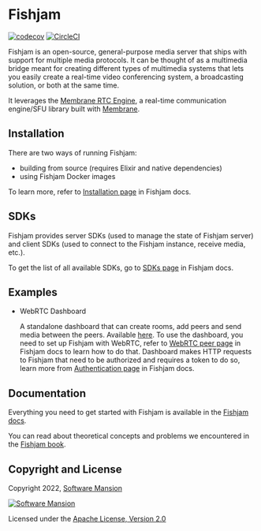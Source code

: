 # Fishjam

[![codecov](https://codecov.io/gh/fishjam-dev/fishjam/branch/main/graph/badge.svg?token=ANWFKV2EDP)](https://codecov.io/gh/fishjam-dev/fishjam)
[![CircleCI](https://circleci.com/gh/fishjam-dev/fishjam.svg?style=svg)](https://circleci.com/gh/fishjam-dev/fishjam)

Fishjam is an open-source, general-purpose media server that ships with support for multiple media protocols.
It can be thought of as a multimedia bridge meant for creating different types of multimedia systems that lets 
you easily create a real-time video conferencing system, a broadcasting solution, or both at the same time.

It leverages the [Membrane RTC Engine](https://github.com/fishjam-dev/membrane_rtc_engine), a real-time communication engine/SFU library built with [Membrane](https://membrane.stream/).

## Installation

There are two ways of running Fishjam:
- building from source (requires Elixir and native dependencies)
- using Fishjam Docker images

To learn more, refer to [Installation page](https://fishjam-dev.github.io/fishjam-docs/getting_started/installation) in Fishjam docs.

## SDKs

Fishjam provides server SDKs (used to manage the state of Fishjam server) and client SDKs (used to connect to the Fishjam instance, receive media, etc.).

To get the list of all available SDKs, go to [SDKs page](https://fishjam-dev.github.io/fishjam-docs/getting_started/sdks) in Fishjam docs.

## Examples

- WebRTC Dashboard

    A standalone dashboard that can create rooms, add peers and send media between the peers. Available [here](https://github.com/fishjam-dev/fishjam-dashboard).
To use the dashboard, you need to set up Fishjam with WebRTC, refer to [WebRTC peer page](https://fishjam-dev.github.io/fishjam-docs/getting_started/peers/webrtc) in Fishjam docs to learn how to do that.
Dashboard makes HTTP requests to Fishjam that need to be authorized and requires a token to do so, learn more from [Authentication page](https://fishjam-dev.github.io/fishjam-docs/getting_started/authentication) in Fishjam docs.

## Documentation

Everything you need to get started with Fishjam is available in the [Fishjam docs](https://fishjam-dev.github.io/fishjam-docs/).

You can read about theoretical concepts and problems we encountered in the [Fishjam book](https://fishjam-dev.github.io/book/).

## Copyright and License

Copyright 2022, [Software Mansion](https://swmansion.com/?utm_source=git&utm_medium=readme&utm_campaign=fishjam)

[![Software Mansion](https://logo.swmansion.com/logo?color=white&variant=desktop&width=200&tag=membrane-github)](https://swmansion.com/?utm_source=git&utm_medium=readme&utm_campaign=fishjam)

Licensed under the [Apache License, Version 2.0](LICENSE)
